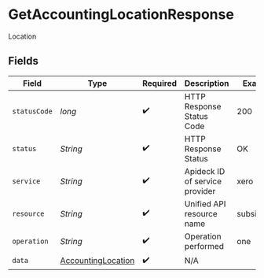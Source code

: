 # GetAccountingLocationResponse

Location


## Fields

| Field                                                               | Type                                                                | Required                                                            | Description                                                         | Example                                                             |
| ------------------------------------------------------------------- | ------------------------------------------------------------------- | ------------------------------------------------------------------- | ------------------------------------------------------------------- | ------------------------------------------------------------------- |
| `statusCode`                                                        | *long*                                                              | :heavy_check_mark:                                                  | HTTP Response Status Code                                           | 200                                                                 |
| `status`                                                            | *String*                                                            | :heavy_check_mark:                                                  | HTTP Response Status                                                | OK                                                                  |
| `service`                                                           | *String*                                                            | :heavy_check_mark:                                                  | Apideck ID of service provider                                      | xero                                                                |
| `resource`                                                          | *String*                                                            | :heavy_check_mark:                                                  | Unified API resource name                                           | subsidiaries                                                        |
| `operation`                                                         | *String*                                                            | :heavy_check_mark:                                                  | Operation performed                                                 | one                                                                 |
| `data`                                                              | [AccountingLocation](../../models/components/AccountingLocation.md) | :heavy_check_mark:                                                  | N/A                                                                 |                                                                     |